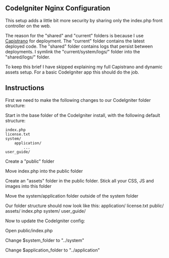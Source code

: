 CodeIgniter Nginx Configuration
--------------------------------
This setup adds a little bit more security by sharing only the index.php front controller on the web.

The reason for the "shared" and "current" folders is because I use [Capistrano](www.capify.org) for deployment.
The "current" folder contains the latest deployed code.
The "shared" folder contains logs that persist between deployments.
I symlink the "current/system/logs/" folder into the "shared/logs/" folder.

To keep this brief I have skipped explaining my full Capistrano and dynamic assets setup.
For a basic CodeIgniter app this should do the job.

Instructions
-------------
First we need to make the following changes to our CodeIgniter folder structure:

Start in the base folder of the CodeIgniter install, with the following default structure:

	index.php
	license.txt
	system/
		application/
			...
	user_guide/

Create a "public" folder

Move index.php into the public folder

Create an "assets" folder in the public folder.
Stick all your CSS, JS and images into this folder

Move the system/application folder outside of the system folder

Our folder structure should now look like this:
	application/
	license.txt
	public/
		assets/
			index.php
			system/
			user_guide/

Now to update the CodeIgniter config:

Open public/index.php

Change $system\_folder to "../system"

Change $application\_folder to "../application"